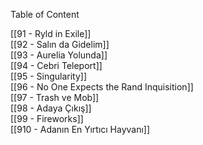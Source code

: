 ---
---  
  
Table of Content  
  
[[91 - Ryld in Exile]]  
[[92 - Salın da Gidelim]]  
[[93 - Aurelia Yolunda]]  
[[94 - Cebri Teleport]]  
[[95 - Singularity]]  
[[96 - No One Expects the Rand Inquisition]]  
[[97 - Trash ve Mob]]  
[[98 - Adaya Çıkış]]  
[[99 - Fireworks]]  
[[910 - Adanın En Yırtıcı Hayvanı]]  
